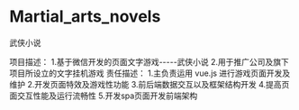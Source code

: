 # Martial_arts_novels
武侠小说

项目描述：
1.基于微信开发的页面文字游戏-----武侠小说 
2.用于推广公司及旗下项目所设立的文字挂机游戏
责任描述：
1.主负责运用 vue.js 进行游戏页面开发及维护 
2.开发页面特效及游戏性功能 
3.前后端数据交互以及框架结构开发 
4.提高页面交互性能及运行流畅性 
5.开发spa页面开发前端架构
